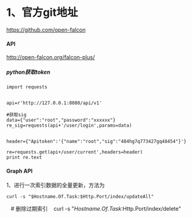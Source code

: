 # 1、官方git地址
https://github.com/open-falcon

#### API
http://open-falcon.org/falcon-plus/

##### python获取token

    import requests


    api=r'http://127.0.0.1:8080/api/v1'

    #获取sig
    data={"user":"root","password":"xxxxxx"}
    re_sig=requests(api+'/user/login',params=data)


    header={"Apitoken":'{"name":"root","sig":"484hg7q773427gq48454"}'}

    re=requests.get(api+/user/current',headers=header)
    print re.text

#### Graph API
1、进行一次索引数据的全量更新，方法为 

    curl -s "$Hostname.Of.Task:$Http.Port/index/updateAll"
    
    # 删除过期索引
    curl -s "$Hostname.Of.Task:$Http.Port/index/delete"
